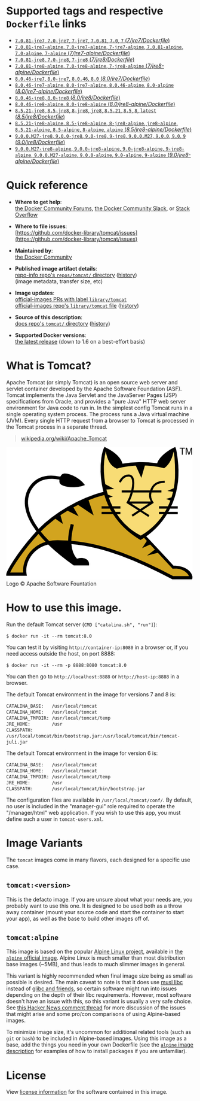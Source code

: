 <!--

********************************************************************************

WARNING:

    DO NOT EDIT "tomcat/README.md"

    IT IS AUTO-GENERATED

    (from the other files in "tomcat/" combined with a set of templates)

********************************************************************************

-->

# Supported tags and respective `Dockerfile` links

-	[`7.0.81-jre7`, `7.0-jre7`, `7-jre7`, `7.0.81`, `7.0`, `7` (*7/jre7/Dockerfile*)](https://github.com/docker-library/tomcat/blob/ab435d680d56084ebe0419adfb31cc58df3624dd/7/jre7/Dockerfile)
-	[`7.0.81-jre7-alpine`, `7.0-jre7-alpine`, `7-jre7-alpine`, `7.0.81-alpine`, `7.0-alpine`, `7-alpine` (*7/jre7-alpine/Dockerfile*)](https://github.com/docker-library/tomcat/blob/0e9a915bf893faa9160ab1a144c7ba5049a4fe27/7/jre7-alpine/Dockerfile)
-	[`7.0.81-jre8`, `7.0-jre8`, `7-jre8` (*7/jre8/Dockerfile*)](https://github.com/docker-library/tomcat/blob/ab435d680d56084ebe0419adfb31cc58df3624dd/7/jre8/Dockerfile)
-	[`7.0.81-jre8-alpine`, `7.0-jre8-alpine`, `7-jre8-alpine` (*7/jre8-alpine/Dockerfile*)](https://github.com/docker-library/tomcat/blob/0e9a915bf893faa9160ab1a144c7ba5049a4fe27/7/jre8-alpine/Dockerfile)
-	[`8.0.46-jre7`, `8.0-jre7`, `8.0.46`, `8.0` (*8.0/jre7/Dockerfile*)](https://github.com/docker-library/tomcat/blob/5c8b74e495a1b63116b524407941b15eef58a7fe/8.0/jre7/Dockerfile)
-	[`8.0.46-jre7-alpine`, `8.0-jre7-alpine`, `8.0.46-alpine`, `8.0-alpine` (*8.0/jre7-alpine/Dockerfile*)](https://github.com/docker-library/tomcat/blob/03255da1fc6f0e3ab4a3507cb9e28d707fc921d0/8.0/jre7-alpine/Dockerfile)
-	[`8.0.46-jre8`, `8.0-jre8` (*8.0/jre8/Dockerfile*)](https://github.com/docker-library/tomcat/blob/5c8b74e495a1b63116b524407941b15eef58a7fe/8.0/jre8/Dockerfile)
-	[`8.0.46-jre8-alpine`, `8.0-jre8-alpine` (*8.0/jre8-alpine/Dockerfile*)](https://github.com/docker-library/tomcat/blob/03255da1fc6f0e3ab4a3507cb9e28d707fc921d0/8.0/jre8-alpine/Dockerfile)
-	[`8.5.21-jre8`, `8.5-jre8`, `8-jre8`, `jre8`, `8.5.21`, `8.5`, `8`, `latest` (*8.5/jre8/Dockerfile*)](https://github.com/docker-library/tomcat/blob/98708820f99e6c58da0eddb3243a01282a64b3be/8.5/jre8/Dockerfile)
-	[`8.5.21-jre8-alpine`, `8.5-jre8-alpine`, `8-jre8-alpine`, `jre8-alpine`, `8.5.21-alpine`, `8.5-alpine`, `8-alpine`, `alpine` (*8.5/jre8-alpine/Dockerfile*)](https://github.com/docker-library/tomcat/blob/de50f0009a7a3ca6929890241d0a0f5d5a071f23/8.5/jre8-alpine/Dockerfile)
-	[`9.0.0.M27-jre8`, `9.0.0-jre8`, `9.0-jre8`, `9-jre8`, `9.0.0.M27`, `9.0.0`, `9.0`, `9` (*9.0/jre8/Dockerfile*)](https://github.com/docker-library/tomcat/blob/9b1b4d00ed9b281e16de07f891b7b399c3457d5e/9.0/jre8/Dockerfile)
-	[`9.0.0.M27-jre8-alpine`, `9.0.0-jre8-alpine`, `9.0-jre8-alpine`, `9-jre8-alpine`, `9.0.0.M27-alpine`, `9.0.0-alpine`, `9.0-alpine`, `9-alpine` (*9.0/jre8-alpine/Dockerfile*)](https://github.com/docker-library/tomcat/blob/749503f817a760ff76549305dc68c0abf42f4453/9.0/jre8-alpine/Dockerfile)

# Quick reference

-	**Where to get help**:  
	[the Docker Community Forums](https://forums.docker.com/), [the Docker Community Slack](https://blog.docker.com/2016/11/introducing-docker-community-directory-docker-community-slack/), or [Stack Overflow](https://stackoverflow.com/search?tab=newest&q=docker)

-	**Where to file issues**:  
	[https://github.com/docker-library/tomcat/issues](https://github.com/docker-library/tomcat/issues)

-	**Maintained by**:  
	[the Docker Community](https://github.com/docker-library/tomcat)

-	**Published image artifact details**:  
	[repo-info repo's `repos/tomcat/` directory](https://github.com/docker-library/repo-info/blob/master/repos/tomcat) ([history](https://github.com/docker-library/repo-info/commits/master/repos/tomcat))  
	(image metadata, transfer size, etc)

-	**Image updates**:  
	[official-images PRs with label `library/tomcat`](https://github.com/docker-library/official-images/pulls?q=label%3Alibrary%2Ftomcat)  
	[official-images repo's `library/tomcat` file](https://github.com/docker-library/official-images/blob/master/library/tomcat) ([history](https://github.com/docker-library/official-images/commits/master/library/tomcat))

-	**Source of this description**:  
	[docs repo's `tomcat/` directory](https://github.com/docker-library/docs/tree/master/tomcat) ([history](https://github.com/docker-library/docs/commits/master/tomcat))

-	**Supported Docker versions**:  
	[the latest release](https://github.com/docker/docker/releases/latest) (down to 1.6 on a best-effort basis)

# What is Tomcat?

Apache Tomcat (or simply Tomcat) is an open source web server and servlet container developed by the Apache Software Foundation (ASF). Tomcat implements the Java Servlet and the JavaServer Pages (JSP) specifications from Oracle, and provides a "pure Java" HTTP web server environment for Java code to run in. In the simplest config Tomcat runs in a single operating system process. The process runs a Java virtual machine (JVM). Every single HTTP request from a browser to Tomcat is processed in the Tomcat process in a separate thread.

> [wikipedia.org/wiki/Apache_Tomcat](https://en.wikipedia.org/wiki/Apache_Tomcat)

![logo](https://raw.githubusercontent.com/docker-library/docs/8e31eb93a02d504d0cfe1da435aa31b377fc627d/tomcat/logo.png)Logo &copy; Apache Software Fountation

# How to use this image.

Run the default Tomcat server (`CMD ["catalina.sh", "run"]`):

```console
$ docker run -it --rm tomcat:8.0
```

You can test it by visiting `http://container-ip:8080` in a browser or, if you need access outside the host, on port 8888:

```console
$ docker run -it --rm -p 8888:8080 tomcat:8.0
```

You can then go to `http://localhost:8888` or `http://host-ip:8888` in a browser.

The default Tomcat environment in the image for versions 7 and 8 is:

	CATALINA_BASE:   /usr/local/tomcat
	CATALINA_HOME:   /usr/local/tomcat
	CATALINA_TMPDIR: /usr/local/tomcat/temp
	JRE_HOME:        /usr
	CLASSPATH:       /usr/local/tomcat/bin/bootstrap.jar:/usr/local/tomcat/bin/tomcat-juli.jar

The default Tomcat environment in the image for version 6 is:

	CATALINA_BASE:   /usr/local/tomcat
	CATALINA_HOME:   /usr/local/tomcat
	CATALINA_TMPDIR: /usr/local/tomcat/temp
	JRE_HOME:        /usr
	CLASSPATH:       /usr/local/tomcat/bin/bootstrap.jar

The configuration files are available in `/usr/local/tomcat/conf/`. By default, no user is included in the "manager-gui" role required to operate the "/manager/html" web application. If you wish to use this app, you must define such a user in `tomcat-users.xml`.

# Image Variants

The `tomcat` images come in many flavors, each designed for a specific use case.

## `tomcat:<version>`

This is the defacto image. If you are unsure about what your needs are, you probably want to use this one. It is designed to be used both as a throw away container (mount your source code and start the container to start your app), as well as the base to build other images off of.

## `tomcat:alpine`

This image is based on the popular [Alpine Linux project](http://alpinelinux.org), available in [the `alpine` official image](https://hub.docker.com/_/alpine). Alpine Linux is much smaller than most distribution base images (~5MB), and thus leads to much slimmer images in general.

This variant is highly recommended when final image size being as small as possible is desired. The main caveat to note is that it does use [musl libc](http://www.musl-libc.org) instead of [glibc and friends](http://www.etalabs.net/compare_libcs.html), so certain software might run into issues depending on the depth of their libc requirements. However, most software doesn't have an issue with this, so this variant is usually a very safe choice. See [this Hacker News comment thread](https://news.ycombinator.com/item?id=10782897) for more discussion of the issues that might arise and some pro/con comparisons of using Alpine-based images.

To minimize image size, it's uncommon for additional related tools (such as `git` or `bash`) to be included in Alpine-based images. Using this image as a base, add the things you need in your own Dockerfile (see the [`alpine` image description](https://hub.docker.com/_/alpine/) for examples of how to install packages if you are unfamiliar).

# License

View [license information](https://www.apache.org/licenses/LICENSE-2.0) for the software contained in this image.
